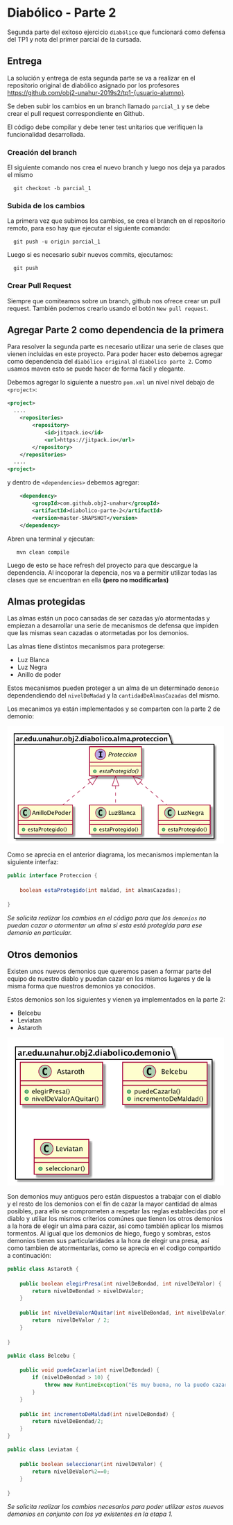 # Diabólico - Parte 2

Segunda parte del exitoso ejercicio `diabólico` que funcionará como defensa del TP1 y nota del primer parcial de la cursada.

## Entrega

La solución y entrega de esta segunda parte se va a realizar en el repositorio original de diabólico asignado por los profesores https://github.com/obj2-unahur-2019s2/tp1-{usuario-alumno}.

Se deben subir los cambios en un branch llamado `parcial_1` y se debe crear el pull request correspondiente en Github.

El código debe compilar y debe tener test unitarios que verifiquen la funcionalidad desarrollada.


### Creación del branch

El siguiente comando nos crea el nuevo branch y luego nos deja ya parados el mismo

```console
  git checkout -b parcial_1
```

### Subida de los cambios

La primera vez que subimos los cambios, se crea el branch en el repositorio remoto, para eso hay que ejecutar el siguiente comando:

```console
  git push -u origin parcial_1
```

Luego si es necesario subir nuevos commits, ejecutamos:

```console
  git push
```

### Crear Pull Request

Siempre que comiteamos sobre un branch, github nos ofrece crear un pull request.
También podemos crearlo usando el botón `New pull request`.

## Agregar Parte 2 como dependencia de la primera

Para resolver la segunda parte es necesario utilizar una serie de clases que vienen incluidas en este proyecto. Para poder hacer esto debemos agregar como dependencia del `diabólico original` al `diabólico parte 2`. Como usamos maven esto se puede hacer de forma fácil y elegante.

Debemos agregar lo siguiente a nuestro `pom.xml` un nivel nivel debajo de `<project>`:

```xml
<project> 
  ....
	<repositories>
		<repository>
		    <id>jitpack.io</id>
		    <url>https://jitpack.io</url>
		</repository>
	</repositories>
  ....
<project>
```

y dentro de `<dependencies>` debemos agregar:

```xml
	<dependency>
	    <groupId>com.github.obj2-unahur</groupId>
	    <artifactId>diabolico-parte-2</artifactId>
	    <version>master-SNAPSHOT</version>
	</dependency>
```

Abren una terminal y ejecutan:

```console
   mvn clean compile
```

Luego de esto se hace refresh del proyecto para que descargue la dependencia.
Al incoporar la depencia, nos va a permitir utilizar todas las clases que se encuentran en ella **(pero no modificarlas)**

## Almas protegidas

Las almas están un poco cansadas de ser cazadas y/o atormentadas y empiezan a desarrollar una serie de mecanismos de defensa que impiden que las mismas sean cazadas o atormetadas por los demonios.

Las almas tiene distintos mecanismos para protegerse:

* Luz Blanca
* Luz Negra
* Anillo de poder

Estos mecanismos pueden proteger a un alma de un determinado `demonio` dependendiendo del `nivelDeMadad` y la `cantidadDeAlmasCazadas` del mismo.

Los mecanimos ya están implementados y se comparten con la parte 2 de demonio:

<img src="src/main/resources/proteccion.png" width="500" />

Como se aprecia en el anterior diagrama, los mecanismos implementan la siguiente interfaz:

```java
public interface Proteccion {

    boolean estaProtegido(int maldad, int almasCazadas);

}
```

*Se solicita realizar los cambios en el código para que los `demonios` no puedan cazar o atormentar un alma si esta está protegida para ese demonio en particular.*

## Otros demonios

Existen unos nuevos demonios que queremos pasen a formar parte del equipo de nuestro diablo y puedan cazar en los mismos lugares y de la misma forma que nuestros demonios ya conocidos.

Estos demonios son los siguientes y vienen ya implementados en la parte 2:

* Belcebu
* Leviatan
* Astaroth

<img src="src/main/resources/demonio.png" width="500" />


Son demonios muy antiguos pero están dispuestos a trabajar con el diablo y el resto de los demonios con el fin de cazar la mayor cantidad de almas posibles, para ello se comprometen a respetar las reglas establecidas por el diablo y utiliar los mismos criterios comúnes que tienen los otros demonios a la hora de elegir un alma para cazar, así como también aplicar los mismos tormentos.
Al igual que los demonios de hiego, fuego y sombras, estos demonios tienen sus particularidades a la hora de elegir una presa, así como tambien de atormentarlas, como se aprecia en el codigo compartido a continuación:

```java
public class Astaroth {

    public boolean elegirPresa(int nivelDeBondad, int nivelDeValor) {
        return nivelDeBondad > nivelDeValor;
    }

    public int nivelDeValorAQuitar(int nivelDeBondad, int nivelDeValor) {
        return  nivelDeValor / 2;
    }

}
```

```java
public class Belcebu {

    public void puedeCazarla(int nivelDeBondad) {
        if (nivelDeBondad > 10) {
            throw new RuntimeException("Es muy buena, no la puedo cazar");
        }
    }

    public int incrementoDeMaldad(int nivelDeBondad) {
        return nivelDeBondad/2;
    }
}
```

```java
public class Leviatan {

    public boolean seleccionar(int nivelDeValor) {
        return nivelDeValor%2==0;
    }

}
```

*Se solicita realizar los cambios necesarios para poder utilizar estos nuevos demonios en conjunto con los ya existentes en la etapa 1.*
